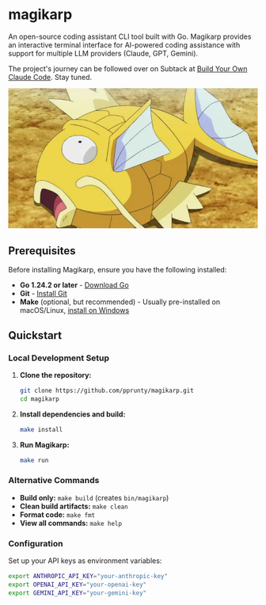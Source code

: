 # magikarp

An open-source coding assistant CLI tool built with Go. Magikarp provides an interactive terminal interface for AI-powered coding assistance with support for multiple LLM providers (Claude, GPT, Gemini).

The project's journey can be followed over on Subtack at [Build Your Own Claude Code](https://furrycircuits.io). Stay tuned.

![shiny_magikarp.png](assets/shiny_magikarp.png)

## Prerequisites

Before installing Magikarp, ensure you have the following installed:

- **Go 1.24.2 or later** - [Download Go](https://golang.org/dl/)
- **Git** - [Install Git](https://git-scm.com/downloads)
- **Make** (optional, but recommended) - Usually pre-installed on macOS/Linux, [install on Windows](https://gnuwin32.sourceforge.net/packages/make.htm)

## Quickstart

### Local Development Setup

1. **Clone the repository:**
   ```bash
   git clone https://github.com/pprunty/magikarp.git
   cd magikarp
   ```

2. **Install dependencies and build:**
   ```bash
   make install
   ```

3. **Run Magikarp:**
   ```bash
   make run
   ```

### Alternative Commands

- **Build only:** `make build` (creates `bin/magikarp`)
- **Clean build artifacts:** `make clean`
- **Format code:** `make fmt`
- **View all commands:** `make help`

### Configuration

Set up your API keys as environment variables:
```bash
export ANTHROPIC_API_KEY="your-anthropic-key"
export OPENAI_API_KEY="your-openai-key"
export GEMINI_API_KEY="your-gemini-key"
```
